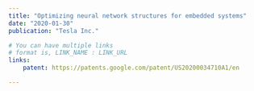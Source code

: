 ```yaml
---
title: "Optimizing neural network structures for embedded systems"
date: "2020-01-30"
publication: "Tesla Inc."

# You can have multiple links
# format is, LINK_NAME : LINK_URL
links:
    patent: https://patents.google.com/patent/US20200034710A1/en

---
```



